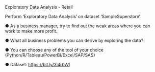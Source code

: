 Exploratory Data Analysis - Retail

Perform ‘Exploratory Data Analysis’ on dataset ‘SampleSuperstore’

● As a business manager, try to find out the weak areas where you can work to make more profit.

● What all business problems you can derive by exploring the data?

● You can choose any of the tool of your choice
(Python/R/Tableau/PowerBI/Excel/SAP/SAS)

● Dataset: https://bit.ly/3i4rbWl
